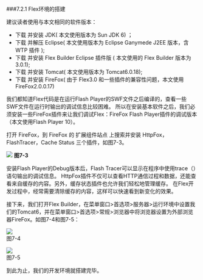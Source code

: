 ###7.2.1 Flex环境的搭建

建议读者使用与本文相同的软件版本：
- 下载 并安装 JDK( 本文使用版本为 Sun JDK 6) ；
- 下载 并解压 Eclipse( 本文使用版本为 Eclipse Ganymede J2EE 版本，含 WTP 插件 );
- 下载 并安装 Flex Builder Eclipse 插件版 ( 本文使用的 Flex Builder 版本为 3.0.1);
- 下载 并安装 Tomcat( 本文使用版本为 Tomcat6.0.18);
- 下载 并安装 FireFox( 由于 Flex3.0 和一些插件的兼容性问题，本文使用 FireFox2.0.0.17)

我们都知道Flex代码是在运行Flash Player的SWF文件之后编译的，查看一些SWF文件在运行时输出的调试信息比较困难。 所以在安装基本软件之后，我们必须安装一些FireFox插件来让我们调试Flex：FireFox Flash Player插件的调试版本（本文使用Flash Player 10）。

打开 FireFox，到 FireFox 的 扩展组件站点 上搜索并安装 HttpFox，FlashTracer，Cache Status 三个插件，如图7-3。


![](/assets/image001.jpg)
**图7-3**


安装Flash Player的Debug版本后，Flash Tracer可以显示在程序中使用trace（）语句输出的调试信息。 HttpFox插件不仅可以查看HTTP通信过程和数据，还能查看来自缓存的内容。另外，缓存状态插件也允许我们轻松地管理缓存。 在Flex开发过程中，经常需要清除缓存的内容，这样可以快速看到新变化的效果。

接下来，我们打开Flex Builder，在菜单窗口>首选项>服务器>运行环境中设置我们的Tomcat6，并在菜单窗口>首选项>常规>浏览器中将浏览器设置为外部浏览器FireFox。如图7-4和图7-5：


![](/assets/image00222222222222222.jpg)  
图7-4



![](/assets/image00323123.jpg)  
图7-5


到此为止，我们的开发环境就搭建完毕。



